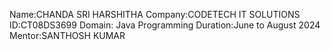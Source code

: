 Name:CHANDA SRI HARSHITHA 
Company:CODETECH IT SOLUTIONS 
ID:CT08DS3699 
Domain: Java Programming 
Duration:June to August 2024 
Mentor:SANTHOSH KUMAR
